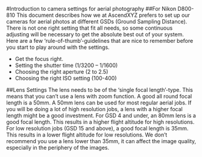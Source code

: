 #Introduction to camera settings for aerial photography
##For Nikon D800-810
This document describes how we at AscendXYZ prefers to set up our cameras for aerial photos at different GSDs (Ground Sampling Distance). There is not one right setting that fit all needs, so some continuous adjusting will be necessary to get the absolute best out of your system. 
Here are a few ‘rule-of-thumb’-guidelines that are nice to remember before you start to play around with the settings.

  * Get the focus right.
  * Setting the shutter time (1/3200 – 1/1600)
  * Choosing the right aperture (2 to 2.5)
  * Choosing the right ISO setting (100-400)
  
##Lens Settings
The lens needs to be of the ‘single focal length’-type. This means that you can’t use a lens with zoom function.
A good all round focal length is a 50mm. A 50mm lens can be used for most regular aerial jobs.
If you will be doing a lot of high resolution jobs, a lens with a higher focal length might be a good investment. For GSD 4 and under, an 80mm lens is a good focal length. This results in a higher flight altitude for high resolutions.
For low resolution jobs (GSD 15 and above), a good focal length is 35mm. This results in a lower flight altitude for low resolutions. We don’t recommend you use a lens lower than 35mm, it can affect the image quality, especially in the periphery of the images.

